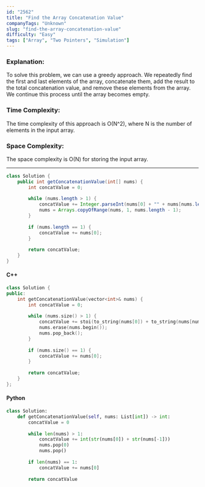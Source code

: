 ```yaml
---
id: "2562"
title: "Find the Array Concatenation Value"
companyTags: "Unknown"
slug: "find-the-array-concatenation-value"
difficulty: "Easy"
tags: ["Array", "Two Pointers", "Simulation"]
---
```


### Explanation:
To solve this problem, we can use a greedy approach. We repeatedly find the first and last elements of the array, concatenate them, add the result to the total concatenation value, and remove these elements from the array. We continue this process until the array becomes empty.

### Time Complexity:
The time complexity of this approach is O(N^2), where N is the number of elements in the input array.

### Space Complexity:
The space complexity is O(N) for storing the input array.

---

```java
class Solution {
    public int getConcatenationValue(int[] nums) {
        int concatValue = 0;
        
        while (nums.length > 1) {
            concatValue += Integer.parseInt(nums[0] + "" + nums[nums.length - 1]);
            nums = Arrays.copyOfRange(nums, 1, nums.length - 1);
        }
        
        if (nums.length == 1) {
            concatValue += nums[0];
        }
        
        return concatValue;
    }
}
```

#### C++
```cpp
class Solution {
public:
    int getConcatenationValue(vector<int>& nums) {
        int concatValue = 0;
        
        while (nums.size() > 1) {
            concatValue += stoi(to_string(nums[0]) + to_string(nums[nums.size() - 1]));
            nums.erase(nums.begin());
            nums.pop_back();
        }
        
        if (nums.size() == 1) {
            concatValue += nums[0];
        }
        
        return concatValue;
    }
};
```

#### Python
```python
class Solution:
    def getConcatenationValue(self, nums: List[int]) -> int:
        concatValue = 0
        
        while len(nums) > 1:
            concatValue += int(str(nums[0]) + str(nums[-1]))
            nums.pop(0)
            nums.pop()
        
        if len(nums) == 1:
            concatValue += nums[0]
        
        return concatValue
```